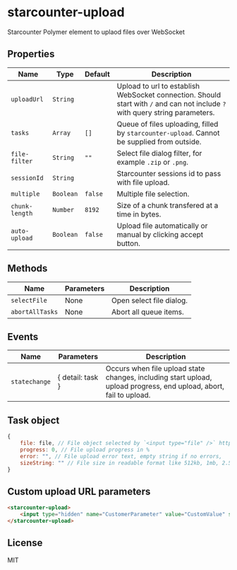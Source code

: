 # starcounter-upload
Starcounter Polymer element to uplaod files over WebSocket

## Properties

Name           | Type      | Default | Description
---------------|-----------|---------|--------------
`uploadUrl`    | `String`  |         | Upload to url to establish WebSocket connection. Should start with `/` and can not include `?` with query string parameters.
`tasks`        | `Array`   | `[]`    | Queue of files uploading, filled by `starcounter-upload`. Cannot be supplied from outside.
`file-filter`  | `String`  | `""`    | Select file dialog filter, for example `.zip` or `.png`.
`sessionId`    | `String`  |         | Starcounter sessions id to pass with file upload.
`multiple`     | `Boolean` | `false` | Multiple file selection.
`chunk-length` | `Number`  | `8192`  | Size of a chunk transfered at a time in bytes.
`auto-upload`  | `Boolean` | `false` | Upload file automatically or manual by clicking accept button.

## Methods

Name            | Parameters | Description
----------------|------------|-------------
`selectFile`    | None       | Open select file dialog.
`abortAllTasks` | None       | Abort all queue items.

## Events

Name          | Parameters       | Description
--------------|------------------|-------------
`statechange` | { detail: task } | Occurs when file upload state changes, including start upload, upload progress, end upload, abort, fail to upload.

## Task object

```js
{
	file: file, // File object selected by `<input type="file" />` https://developer.mozilla.org/en/docs/Using_files_from_web_applications
	progress: 0, // File upload progress in %
	error: "", // File upload error text, empty string if no errors,
	sizeString: "" // File size in readable format like 512kb, 1mb, 2.5gb
}
```

## Custom upload URL parameters

```html
<starcounter-upload>
	<input type="hidden" name="CustomerParameter" value="CustomValue" slot="parameters" />
</starcounter-upload>
```

## License

MIT
